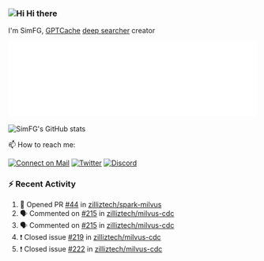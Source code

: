 ### <img src='https://qpluspicture.oss-cn-beijing.aliyuncs.com/6LjjQA/Hi.gif' alt='Hi' width="24"/> Hi there

I'm SimFG, [GPTCache](https://github.com/zilliztech/GPTCache) [deep searcher](https://github.com/zilliztech/deep-searcher) creator

![Metrics 👋](/metrics.plugin.followup.user.svg)

![SimFG's GitHub stats](https://github-readme-stats.vercel.app/api?username=SimFG&show_icons=true&theme=radical&count_private=true)

📫 How to reach me:

[![Connect on Mail](https://img.shields.io/badge/Ask%20me-anything-1abc9c.svg)](mailto:1142838399@qq.com)
[![Twitter](https://img.shields.io/twitter/follow/FogSim?style=social)](https://twitter.com/FogSim)
[![Discord](https://img.shields.io/discord/1092648432495251507?label=Discord&logo=discord)](https://discord.gg/Q8C6WEjSWV)

### :zap: Recent Activity

<!--START_SECTION:activity-->
1. 💪 Opened PR [#44](https://github.com/zilliztech/spark-milvus/pull/44) in [zilliztech/spark-milvus](https://github.com/zilliztech/spark-milvus)
2. 🗣 Commented on [#215](https://github.com/zilliztech/milvus-cdc/issues/215) in [zilliztech/milvus-cdc](https://github.com/zilliztech/milvus-cdc)
3. 🗣 Commented on [#215](https://github.com/zilliztech/milvus-cdc/issues/215) in [zilliztech/milvus-cdc](https://github.com/zilliztech/milvus-cdc)
4. ❗️ Closed issue [#219](https://github.com/zilliztech/milvus-cdc/issues/219) in [zilliztech/milvus-cdc](https://github.com/zilliztech/milvus-cdc)
5. ❗️ Closed issue [#222](https://github.com/zilliztech/milvus-cdc/issues/222) in [zilliztech/milvus-cdc](https://github.com/zilliztech/milvus-cdc)
<!--END_SECTION:activity-->

